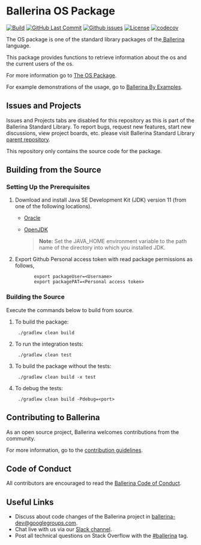 Ballerina OS Package
===================

  [![Build](https://github.com/ballerina-platform/module-ballerina-os/workflows/Build/badge.svg)](https://github.com/ballerina-platform/module-ballerina-os/actions?query=workflow%3ABuild)
  [![GitHub Last Commit](https://img.shields.io/github/last-commit/ballerina-platform/module-ballerina-os.svg)](https://github.com/ballerina-platform/module-ballerina-os/commits/master)
  [![Github issues](https://img.shields.io/github/issues/ballerina-platform/ballerina-standard-library/module/os.svg?label=Open%20Issues)](https://github.com/ballerina-platform/ballerina-standard-library/labels/module%2Fos)
  [![License](https://img.shields.io/badge/License-Apache%202.0-blue.svg)](https://opensource.org/licenses/Apache-2.0)
  [![codecov](https://codecov.io/gh/ballerina-platform/module-ballerina-os/branch/master/graph/badge.svg)](https://codecov.io/gh/ballerina-platform/module-ballerina-os)
  
The OS package is one of the standard library packages of the<a target="_blank" href="https://ballerina.io/"> Ballerina</a> language.

This package provides functions to retrieve information about the os and the current users of the os.

For more information go to [The OS Package](https://ballerina.io/learn/api-docs/ballerina/os/).

For example demonstrations of the usage, go to [Ballerina By Examples](https://ballerina.io/learn/by-example/).

## Issues and Projects

Issues and Projects tabs are disabled for this repository as this is part of the Ballerina Standard Library. To report bugs, request new features, start new discussions, view project boards, etc. please visit Ballerina Standard Library [parent repository](https://github.com/ballerina-platform/ballerina-standard-library).

This repository only contains the source code for the package.

## Building from the Source

### Setting Up the Prerequisites

1. Download and install Java SE Development Kit (JDK) version 11 (from one of the following locations).
   * [Oracle](https://www.oracle.com/java/technologies/javase-jdk11-downloads.html)
   
   * [OpenJDK](https://adoptopenjdk.net/)
   
        > **Note:** Set the JAVA_HOME environment variable to the path name of the directory into which you installed JDK.
     
2. Export Github Personal access token with read package permissions as follows,
   
              export packageUser=<Username>
              export packagePAT=<Personal access token>
                   
### Building the Source

Execute the commands below to build from source.

1. To build the package:

        ./gradlew clean build

2. To run the integration tests:

        ./gradlew clean test

3. To build the package without the tests:

        ./gradlew clean build -x test

4. To debug the tests:

        ./gradlew clean build -Pdebug=<port>

## Contributing to Ballerina

As an open source project, Ballerina welcomes contributions from the community. 

For more information, go to the [contribution guidelines](https://github.com/ballerina-platform/ballerina-lang/blob/master/CONTRIBUTING.md).

## Code of Conduct

All contributors are encouraged to read the [Ballerina Code of Conduct](https://ballerina.io/code-of-conduct).

## Useful Links

* Discuss about code changes of the Ballerina project in [ballerina-dev@googlegroups.com](mailto:ballerina-dev@googlegroups.com).
* Chat live with us via our [Slack channel](https://ballerina.io/community/slack/).
* Post all technical questions on Stack Overflow with the [#ballerina](https://stackoverflow.com/questions/tagged/ballerina) tag.